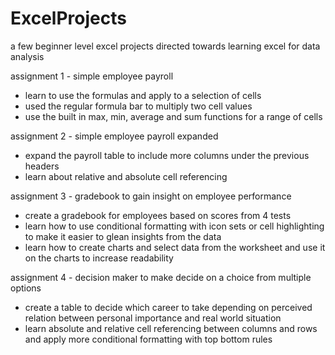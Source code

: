 # ExcelProjects
a few beginner level excel projects directed towards learning excel for data analysis

assignment 1 - simple employee payroll
- learn to use the formulas and apply to a selection of cells
- used the regular formula bar to multiply two cell values
- use the built in max, min, average and sum functions for a range of cells

assignment 2 - simple employee payroll expanded
- expand the payroll table to include more columns under the previous headers
- learn about relative and absolute cell referencing

assignment 3 - gradebook to gain insight on employee performance
- create a gradebook for employees based on scores from 4 tests
- learn how to use conditional formatting with icon sets or cell highlighting to make it easier to glean insights from the data
- learn how to create charts and select data from the worksheet and use it on the charts to increase readability

assignment 4 - decision maker to make decide on a choice from multiple options
- create a table to decide which career to take depending on perceived relation between personal importance and real world situation
- learn absolute and relative cell referencing between columns and rows and apply more conditional formatting with top bottom rules

